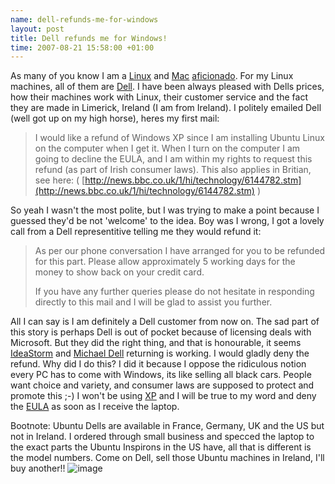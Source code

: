 ```yaml
--- 
name: dell-refunds-me-for-windows 
layout: post  
title: Dell refunds me for Windows! 
time: 2007-08-21 15:58:00 +01:00 
--- 
```

As many of you know
I am a [Linux](http://www.ubuntu.com/) and
[Mac](http://www.apple.com/mac)
[aficionado](http://www.google.ie/search?q=define:aficionado&ie=utf-8&amp;amp;oe=utf-8&aq=t&rls=com.ubuntu:en-US:official&client=firefox-a).
For my Linux machines, all of them are [Dell](http://www.dell.com/open).
I have been always pleased with Dells prices, how their machines work
with Linux, their customer service and the fact they are made in
Limerick, Ireland (I am from Ireland). I politely emailed Dell (well got
up on my high horse), heres my first mail:  
> I would like a refund of Windows XP since I am installing Ubuntu Linux
> on the computer when I get it. When I turn on the computer I am going
> to decline the EULA, and I am within my rights to request this refund
> (as part of Irish consumer laws). This also applies in Britian, see
> here: (
> [http://news.bbc.co.uk/1/hi/technology/6144782.stm](http://news.bbc.co.uk/1/hi/technology/6144782.stm)
> )

So yeah I wasn't the most polite, but I was trying to make a point
because I guessed they'd be not 'welcome' to the idea. Boy was I wrong,
I got a lovely call from a Dell representitive telling me they would
refund it:  
> As per our phone conversation I have arranged for you to be refunded
> for this part. Please allow approximately 5 working days for the money
> to show back on your credit card.  
>   
> If you have any further queries please do not hesitate in responding
> directly to this mail and I will be glad to assist you further.

All I can say is I am definitely a Dell customer from now on. The sad
part of this story is perhaps Dell is out of pocket because of licensing
deals with Microsoft. But they did the right thing, and that is
honourable, it seems [IdeaStorm](http://www.dellideastorm.com/) and
[Michael Dell](http://en.wikipedia.org/wiki/Michael_Dell) returning is
working. I would gladly deny the refund. Why did I do this? I did it
because I oppose the ridiculous notion every PC has to come with
Windows, its like selling all black cars. People want choice and
variety, and consumer laws are supposed to protect and promote this ;-)
I won't be using
[XP](http://www.microsoft.com/windows/products/windowsxp/default.mspx)
and I will be true to my word and deny the
[EULA](http://www.microsoft.com/windowsxp/home/eula.mspx) as soon as I
receive the laptop.  
  
Bootnote: Ubuntu Dells are available in France, Germany, UK and the US
but not in Ireland. I ordered through small business and specced the
laptop to the exact parts the Ubuntu Inspirons in the US have, all that
is different is the model numbers. Come on Dell, sell those Ubuntu
machines in Ireland, I'll buy another!!
![image](https://blogger.googleusercontent.com/tracker/7231752728434532377-4107984005196413470?l=neil.grogan.ie)
